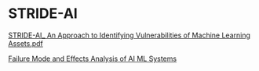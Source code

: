 # STRIDE-AI

[STRIDE-AI_ An Approach to Identifying Vulnerabilities of Machine Learning Assets.pdf](https://github.com/LaraMauri/STRIDE-AI/files/6056431/STRIDE-AI_.An.Approach.to.Identifying.Vulnerabilities.of.Machine.Learning.Assets.pdf)

[Failure Mode and Effects Analysis of AI ML Systems](https://github.com/LaraMauri/STRIDE-AI/blob/main/pages/failure-mode-and-effects-analysis-of-AI-ML-systems.md)
